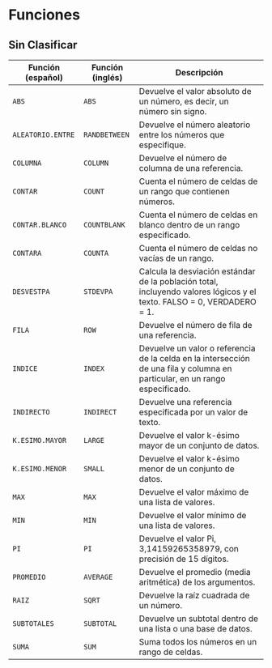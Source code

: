 
# Funciones

## Sin Clasificar

| Función (español) | Función (inglés) | Descripción |
| --- | --- | --- |
| `ABS` | `ABS` | Devuelve el valor absoluto de un número, es decir, un número sin signo. |
| `ALEATORIO.ENTRE` | `RANDBETWEEN` | Devuelve el número aleatorio entre los números que especifique. |
| `COLUMNA` | `COLUMN` | Devuelve el número de columna de una referencia. |
| `CONTAR` | `COUNT` | Cuenta el número de celdas de un rango que contienen números. |
| `CONTAR.BLANCO` | `COUNTBLANK` | Cuenta el número de celdas en blanco dentro de un rango especificado. |
| `CONTARA` | `COUNTA` | Cuenta el número de celdas no vacías de un rango. |
| `DESVESTPA` | `STDEVPA` | Calcula la desviación estándar de la población total, incluyendo valores lógicos y el texto. FALSO = 0, VERDADERO = 1. |
| `FILA` | `ROW` | Devuelve el número de fila de una referencia. |
| `INDICE` | `INDEX` | Devuelve un valor o referencia de la celda en la intersección de una fila y columna en particular, en un rango especificado. |
| `INDIRECTO` | `INDIRECT` | Devuelve una referencia especificada por un valor de texto. |
| `K.ESIMO.MAYOR` | `LARGE` | Devuelve el valor k-ésimo mayor de un conjunto de datos. |
| `K.ESIMO.MENOR` | `SMALL` | Devuelve el valor k-ésimo menor de un conjunto de datos. |
| `MAX` | `MAX` | Devuelve el valor máximo de una lista de valores. |
| `MIN` | `MIN` | Devuelve el valor mínimo de una lista de valores. |
| `PI` | `PI` | Devuelve el valor Pi, 3,14159265358979, con precisión de 15 dígitos. |
| `PROMEDIO` | `AVERAGE` | Devuelve el promedio (media aritmética) de los argumentos. |
| `RAIZ` | `SQRT` | Devuelve la raíz cuadrada de un número. |
| `SUBTOTALES` | `SUBTOTAL` | Devuelve un subtotal dentro de una lista o una base de datos. |
| `SUMA` | `SUM` | Suma todos los números en un rango de celdas. |
